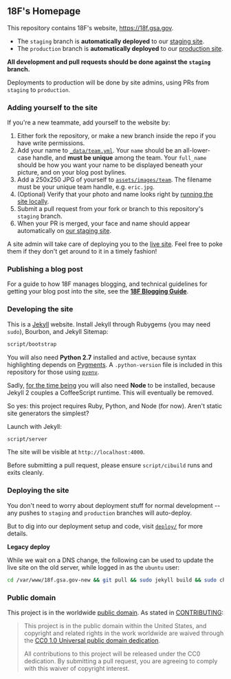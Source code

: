 ## 18F's Homepage

This repository contains 18F's website, https://18f.gsa.gov.

* The `staging` branch is **automatically deployed** to our [staging site](https://staging.18f.us).
* The `production` branch is **automatically deployed** to our [production site](https://18f.gsa.gov).

**All development and pull requests should be done against the `staging` branch.**

Deployments to production will be done by site admins, using PRs from `staging` to `production`.

### Adding yourself to the site

If you're a new teammate, add yourself to the website by:

1. Either fork the repository, or make a new branch inside the repo if you have write permissions.
2. Add your name to [`_data/team.yml`](_data/team.yml). Your `name` should be an all-lower-case handle, and **must be unique** among the team. Your `full_name` should be how you want your name to be displayed beneath your picture, and on your blog post bylines.
3. Add a 250x250 JPG of yourself to [`assets/images/team`](assets/images/team). The filename must be your unique team handle, e.g. `eric.jpg`.
4. (Optional) Verify that your photo and name looks right by [running the site locally](#developing-the-site).
5. Submit a pull request from your fork or branch to this repository's `staging` branch.
6. When your PR is merged, your face and name should appear automatically on [our staging site](https://staging.18f.us).

A site admin will take care of deploying you to the [live site](https://18f.gsa.gov). Feel free to poke them if they don't get around to it in a timely fashion!

### Publishing a blog post

For a guide to how 18F manages blogging, and technical guidelines for getting your blog post into the site, see the **[18F Blogging Guide](blogging.md)**.

### Developing the site

This is a [Jekyll](http://jekyllrb.com) website. Install Jekyll through Rubygems (you may need `sudo`), Bourbon, and Jekyll Sitemap:

```bash
script/bootstrap
```

You will also need **Python 2.7** installed and active, because syntax highlighting depends on [Pygments](http://pygments.org/). A `.python-version` file is included in this repository for those using [`pyenv`](https://github.com/yyuu/pyenv).

Sadly, [for the time being](https://github.com/jekyll/jekyll/issues/2327#issuecomment-55337023) you will also need **Node** to be installed, because Jekyll 2 couples a CoffeeScript runtime. This will eventually be removed.

So yes: this project requires Ruby, Python, and Node (for now). Aren't static site generators the simplest?

Launch with Jekyll:

```bash
script/server
```

The site will be visible at `http://localhost:4000`.

Before submitting a pull request, please ensure `script/cibuild` runs and exits cleanly.

### Deploying the site

You don't need to worry about deployment stuff for normal development -- any pushes to `staging` and `production` branches will auto-deploy.

But to dig into our deployment setup and code, visit [`deploy/`](deploy) for more details.

**Legacy deploy**

While we wait on a DNS change, the following can be used to update the live site on the old server, while logged in as the `ubuntu` user:

```bash
cd /var/www/18f.gsa.gov-new && git pull && sudo jekyll build && sudo chown -R ubuntu:ubuntu _site && sudo chmod -R 755 _site
```

### Public domain

This project is in the worldwide [public domain](LICENSE.md). As stated in [CONTRIBUTING](CONTRIBUTING.md):

> This project is in the public domain within the United States, and copyright and related rights in the work worldwide are waived through the [CC0 1.0 Universal public domain dedication](https://creativecommons.org/publicdomain/zero/1.0/).
>
> All contributions to this project will be released under the CC0 dedication. By submitting a pull request, you are agreeing to comply with this waiver of copyright interest.
